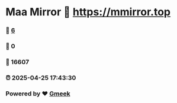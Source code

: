 # Maa Mirror :link: https://mmirror.top 
### :page_facing_up: [6](https://mmirror.top/tag.html) 
### :speech_balloon: 0 
### :hibiscus: 16607 
### :alarm_clock: 2025-04-25 17:43:30 
### Powered by :heart: [Gmeek](https://github.com/Meekdai/Gmeek)
